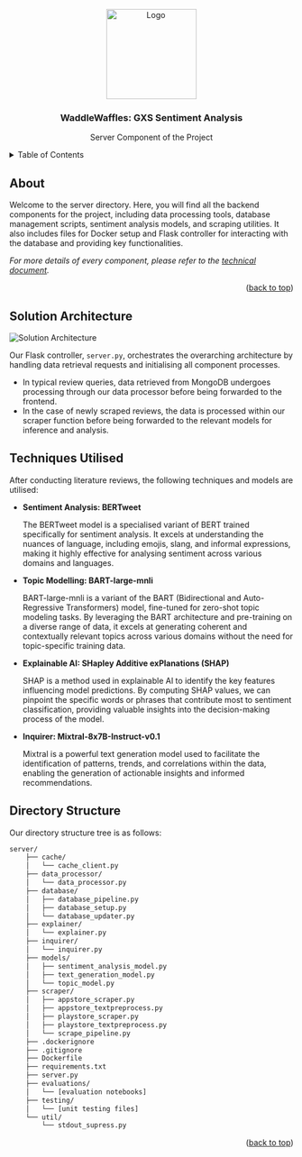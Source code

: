<a name="readme-top"></a>

<!-- PROJECT LOGO -->
<div align="center">
  <img src="https://gcdnb.pbrd.co/images/qwArMpfpYMA0.png?o=1" alt="Logo" width="160">

  <h3 align="center">WaddleWaffles: GXS Sentiment Analysis</h3>
  <p align="center">
    Server Component of the Project
  </p>
</div>



<!-- TABLE OF CONTENTS -->
<details>
  <summary>Table of Contents</summary>
  <ol>
    <li><a href="#about">About</a></li>
    <li><a href="#solution-architecture">Solution Architecture</a></li>
    <li><a href="#techniques-utilised">Techniques Utilised</a></li>
    <li><a href="#directory-structure">Directory Structure</a></li>
  </ol>
</details>



<!-- ABOUT -->
## About

Welcome to the server directory. Here, you will find all the backend components for the project, including data processing tools, database management scripts, sentiment analysis models, and scraping utilities. It also includes files for Docker setup and Flask controller for interacting with the database and providing key functionalities.

_For more details of every component, please refer to the [technical document](#)._

<p align="right">(<a href="#readme-top">back to top</a>)</p>



<!-- SOLUTION ARCHITECTURE -->
## Solution Architecture
![Solution Architecture][solution-architecture]

Our Flask controller, `server.py`, orchestrates the overarching architecture by handling data retrieval requests and initialising all component processes.

- In typical review queries, data retrieved from MongoDB undergoes processing through our data processor before being forwarded to the frontend.
- In the case of newly scraped reviews, the data is processed within our scraper function before being forwarded to the relevant models for inference and analysis.

<!-- TECHNIQUES UTILISED -->
## Techniques Utilised

After conducting literature reviews, the following techniques and models are utilised:

- **Sentiment Analysis: BERTweet**

  The BERTweet model is a specialised variant of BERT trained specifically for sentiment analysis. It excels at understanding the nuances of language, including emojis, slang, and informal expressions, making it highly effective for analysing sentiment across various domains and languages.

- **Topic Modelling: BART-large-mnli**

  BART-large-mnli is a variant of the BART (Bidirectional and Auto-Regressive Transformers) model, fine-tuned for zero-shot topic modeling tasks. By leveraging the BART architecture and pre-training on a diverse range of data, it excels at generating coherent and contextually relevant topics across various domains without the need for topic-specific training data. 

- **Explainable AI: SHapley Additive exPlanations (SHAP)**

  SHAP is a method used in explainable AI to identify the key features influencing model predictions. By computing SHAP values, we can pinpoint the specific words or phrases that contribute most to sentiment classification, providing valuable insights into the decision-making process of the model.

- **Inquirer: Mixtral-8x7B-Instruct-v0.1**

  Mixtral is a powerful text generation model used to facilitate the identification of patterns, trends, and correlations within the data, enabling the generation of actionable insights and informed recommendations.


<!-- DIRECTORY STRUCTURE -->
## Directory Structure

Our directory structure tree is as follows:

```sh
server/
    ├── cache/
    │   └── cache_client.py
    ├── data_processor/
    │   └── data_processor.py
    ├── database/
    │   ├── database_pipeline.py
    │   ├── database_setup.py
    │   └── database_updater.py
    ├── explainer/
    │   └── explainer.py
    ├── inquirer/
    │   └── inquirer.py
    ├── models/
    │   ├── sentiment_analysis_model.py
    │   ├── text_generation_model.py
    │   └── topic_model.py
    ├── scraper/
    │   ├── appstore_scraper.py
    │   ├── appstore_textpreprocess.py
    │   ├── playstore_scraper.py
    │   ├── playstore_textpreprocess.py
    │   └── scrape_pipeline.py
    ├── .dockerignore
    ├── .gitignore
    ├── Dockerfile
    ├── requirements.txt
    ├── server.py
    ├── evaluations/
    │   └── [evaluation notebooks]
    ├── testing/
    │   └── [unit testing files]
    └── util/
        └── stdout_supress.py
```

<p align="right">(<a href="#readme-top">back to top</a>)</p>


<!-- MARKDOWN LINKS & IMAGES -->
[solution-architecture]: https://gcdnb.pbrd.co/images/sAPX7qQfxJJi.png?o=1
